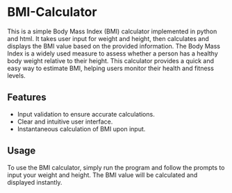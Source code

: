 # BMI-Calculator

This is a simple Body Mass Index (BMI) calculator implemented in python and html. It takes user input for weight and height, then calculates and displays the BMI value based on the provided information. The Body Mass Index is a widely used measure to assess whether a person has a healthy body weight relative to their height. This calculator provides a quick and easy way to estimate BMI, helping users monitor their health and fitness levels.

## Features
- Input validation to ensure accurate calculations.
- Clear and intuitive user interface.
- Instantaneous calculation of BMI upon input.

## Usage
To use the BMI calculator, simply run the program and follow the prompts to input your weight and height. The BMI value will be calculated and displayed instantly.

